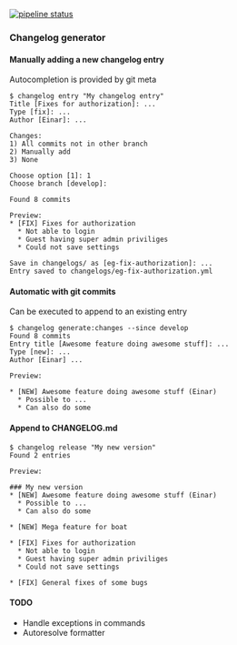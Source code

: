 [![pipeline status](https://gitlab.com/eigan/changelog/badges/master/pipeline.svg)](https://gitlab.com/eigan/changelog/commits/master)

### Changelog generator

#### Manually adding a new changelog entry
Autocompletion is provided by git meta
```
$ changelog entry "My changelog entry"
Title [Fixes for authorization]: ...
Type [fix]: ...
Author [Einar]: ...

Changes:
1) All commits not in other branch
2) Manually add
3) None

Choose option [1]: 1
Choose branch [develop]: 

Found 8 commits

Preview: 
* [FIX] Fixes for authorization
  * Not able to login
  * Guest having super admin priviliges
  * Could not save settings
  
Save in changelogs/ as [eg-fix-authorization]: ...
Entry saved to changelogs/eg-fix-authorization.yml
```

#### Automatic with git commits
Can be executed to append to an existing entry
```
$ changelog generate:changes --since develop
Found 8 commits
Entry title [Awesome feature doing awesome stuff]: ...
Type [new]: ...
Author [Einar] ...

Preview:

* [NEW] Awesome feature doing awesome stuff (Einar)
  * Possible to ...
  * Can also do some
```

#### Append to CHANGELOG.md
```
$ changelog release "My new version"
Found 2 entries

Preview:

### My new version
* [NEW] Awesome feature doing awesome stuff (Einar)
  * Possible to ...
  * Can also do some

* [NEW] Mega feature for boat

* [FIX] Fixes for authorization
  * Not able to login
  * Guest having super admin priviliges
  * Could not save settings

* [FIX] General fixes of some bugs
```

#### TODO
 * Handle exceptions in commands
 * Autoresolve formatter
